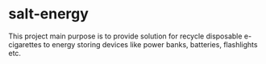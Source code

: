 # salt-energy
This project main purpose is to provide solution for recycle disposable e-cigarettes to energy storing devices like power banks, batteries, flashlights etc.
